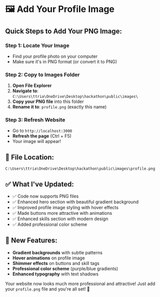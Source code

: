 # 🖼️ Add Your Profile Image

## Quick Steps to Add Your PNG Image:

### **Step 1: Locate Your Image**
- Find your profile photo on your computer
- Make sure it's in PNG format (or convert it to PNG)

### **Step 2: Copy to Images Folder**
1. **Open File Explorer**
2. **Navigate to**: `C:\Users\ttria\OneDrive\Desktop\hackathon\public\images\`
3. **Copy your PNG file** into this folder
4. **Rename it to**: `profile.png` (exactly this name)

### **Step 3: Refresh Website**
- Go to `http://localhost:3000`
- **Refresh the page** (Ctrl + F5)
- Your image will appear!

## 📁 File Location:
```
C:\Users\ttria\OneDrive\Desktop\hackathon\public\images\profile.png
```

## ✅ What I've Updated:
- ✅ Code now supports PNG files
- ✅ Enhanced hero section with beautiful gradient background
- ✅ Improved profile image styling with hover effects
- ✅ Made buttons more attractive with animations
- ✅ Enhanced skills section with modern design
- ✅ Added professional color scheme

## 🎨 New Features:
- **Gradient backgrounds** with subtle patterns
- **Hover animations** on profile image
- **Shimmer effects** on buttons and skill tags
- **Professional color scheme** (purple/blue gradients)
- **Enhanced typography** with text shadows

Your website now looks much more professional and attractive! Just add your `profile.png` file and you're all set! 🚀
